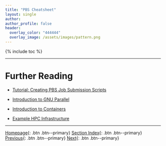 ```yaml
---
title: "PBS Cheatsheet"
layout: single
author:
author_profile: false
header:
  overlay_color: "444444"
  overlay_image: /assets/images/pattern.png
---
```


{% include toc %}









___
# Further Reading
* [Tutorial: Creating PBS Job Submission Scripts](05B-pbs-2-tutorial-job-submission)

* [Introduction to GNU Parallel](06-introduction-to-gnu-parallel)
* [Introduction to Containers](07-introduction-to-containers)
* [Example HPC Infrastructure](08-example-hpc-infrastructure)

___

[Homepage](../index.md){: .btn  .btn--primary}
[Section Index](00-IntroToHPC-LandingPage){: .btn  .btn--primary}
[Previous](05B-pbs-0-basics){: .btn  .btn--primary}
[Next](05B-pbs-2-tutorial-job-submission){: .btn  .btn--primary}
